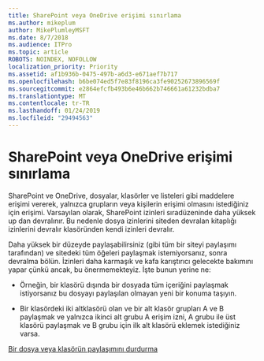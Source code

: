 ```yaml
---
title: SharePoint veya OneDrive erişimi sınırlama
ms.author: mikeplum
author: MikePlumleyMSFT
ms.date: 8/7/2018
ms.audience: ITPro
ms.topic: article
ROBOTS: NOINDEX, NOFOLLOW
localization_priority: Priority
ms.assetid: af1b936b-0475-497b-a6d3-e671aef7b717
ms.openlocfilehash: b6be074ed5f7e83f8196ca3fe90252673896569f
ms.sourcegitcommit: e2864efcfb493b6e46b662b746661a61232bdba7
ms.translationtype: MT
ms.contentlocale: tr-TR
ms.lasthandoff: 01/24/2019
ms.locfileid: "29494563"
---
```

# <a name="restrict-access-in-sharepoint-or-onedrive"></a>SharePoint veya OneDrive erişimi sınırlama

SharePoint ve OneDrive, dosyalar, klasörler ve listeleri gibi maddelere erişimi vererek, yalnızca grupların veya kişilerin erişimi olmasını istediğiniz için erişimi. Varsayılan olarak, SharePoint izinleri sıradüzeninde daha yüksek up dan devralınır. Bu nedenle dosya izinlerini siteden devralan kitaplığı izinlerini devralır klasöründen kendi izinleri devralır.
  
Daha yüksek bir düzeyde paylaşabilirsiniz (gibi tüm bir siteyi paylaşımı tarafından) ve sitedeki tüm öğeleri paylaşmak istemiyorsanız, sonra devralma bölün. İzinleri daha karmaşık ve kafa karıştırıcı gelecekte bakımını yapar çünkü ancak, bu önermemekteyiz. İşte bunun yerine ne:
  
- Örneğin, bir klasörü dışında bir dosyada tüm içeriğini paylaşmak istiyorsanız bu dosyayı paylaşılan olmayan yeni bir konuma taşıyın.
    
- Bir klasördeki iki altklasörü olan ve bir alt klasör grupları A ve B paylaşmak ve yalnızca ikinci alt grubu A erişim izni, A grubu ile üst klasörü paylaşmak ve B grubu için ilk alt klasörü eklemek istediğiniz varsa.
    
[Bir dosya veya klasörün paylaşımını durdurma](https://go.microsoft.com/fwlink/?linkid=2008861)
  

